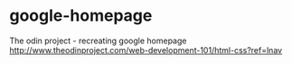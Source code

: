 # google-homepage
The odin project - recreating google homepage
http://www.theodinproject.com/web-development-101/html-css?ref=lnav
